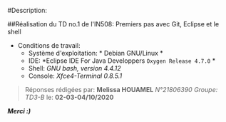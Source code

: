 #Description:

##Réalisation du TD no.1 de l'IN508:
 Premiers pas avec Git, Eclipse et le shell
 - Conditions de travail:
   - Système d'exploitation: * Debian GNU/Linux *
   - IDE: *Eclipse IDE For Java Developpers `Oxygen Release 4.7.0` *
   - Shell: *GNU bash, version 4.4.12*
   - Console: *Xfce4-Terminal 0.8.5.1*
   
> Réponses rédigées par: **Melissa HOUAMEL** *N°21806390* *Groupe: TD3-B* le: **02-03-04/10/2020**

***Merci :)***
  
